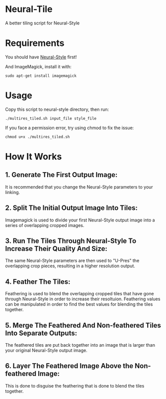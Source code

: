 # Neural-Tile
A better tiling script for Neural-Style

# Requirements
You should have [Neural-Style](https://github.com/jcjohnson/neural-style/) first!

And ImageMagick, install it with:

`sudo apt-get install imagemagick`

# Usage
Copy this script to neural-style directory, then run:

`./multires_tiled.sh input_file style_file`

If you face a permission error, try using chmod to fix the issue: 

`chmod u+x ./multires_tiled.sh`

# How It Works

## 1. Generate The First Output Image:
It is recommended that you change the Neural-Style parameters to your linking.

## 2. Split The Initial Output Image Into Tiles:
Imagemagick is used to divide your first Neural-Style output image into a series of overlapping cropped images.

## 3. Run The Tiles Through Neural-Style To Increase Their Quality And Size:
The same Neural-Style parameters are then used to "U-Pres" the overlapping crop pieces, resulting in a higher resolution output. 

## 4. Feather The Tiles:

Feathering is used to blend the overlapping cropped tiles that have gone through Neural-Style in order to increase their resoltuion. Feathering values can be manipulated in order to find the best values for blending the tiles together. 

## 5. Merge The Feathered And Non-feathered Tiles Into Separate Outputs:

The feathered tiles are put back together into an image that is larger than your original Neural-Style output image.

## 6. Layer The Feathered Image Above the Non-feathered Image:

This is done to disguise the feathering that is done to blend the tiles together.
